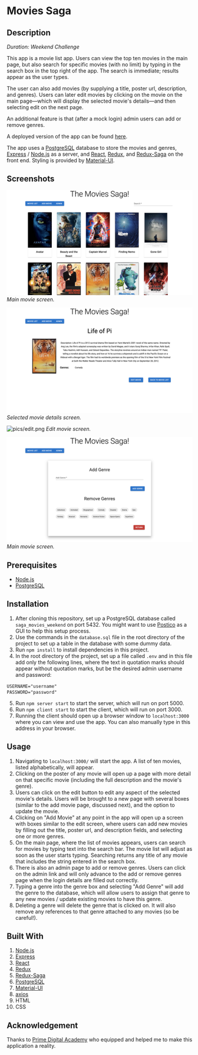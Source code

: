 # Movies Saga

## Description

_Duration: Weekend Challenge_

This app is a movie list app. Users can view the top ten movies in the main page, but also search for specific movies (with no limit) by typing in the search box in the top right of the app. The search is immediate; results appear as the user types.

The user can also add movies (by supplying a title, poster url, description, and genres). Users can later edit movies by clicking on the movie on the main page—which will display the selected movie's details—and then selecting edit on the next page.

An additional feature is that (after a mock login) admin users can add or remove genres.

A deployed version of the app can be found [here](https://bit.ly/moviesaga).

The app uses a [PostgreSQL](https://www.postgresql.org/) database to store the movies and genres, [Express](https://expressjs.com/) / [Node.js](https://nodejs.org/en/) as a server, and [React](https://reactjs.org/), [Redux](https://redux.js.org/), and [Redux-Saga](https://redux-saga.js.org/) on the front end. Styling is provided by [Material-UI](https://mui.com/).

## Screenshots

![pics/main.png](pics/main.png)
_Main movie screen._

![pics/details.png](pics/details.png)
_Selected movie details screen._

![pics/edit.png](pics/edit.png)
_Edit movie screen._

![pics/admin.png](pics/admin.png)
_Main movie screen._

## Prerequisites

- [Node.js](https://nodejs.org/en/)
- [PostgreSQL](https://www.postgresql.org/)

## Installation

1. After cloning this repository, set up a PostgreSQL database called `saga_movies_weekend` on port 5432. You might want to use [Postico](https://eggerapps.at/postico/) as a GUI to help this setup process.
2. Use the commands in the `database.sql` file in the root directory of the project to set up a table in the database with some dummy data.
3. Run `npm install` to install dependencies in this project.
4. In the root directory of the project, set up a file called `.env` and in this file add only the following lines, where the text in quotation marks should appear without quotation marks, but be the desired admin username and password:

```
USERNAME="username"
PASSWORD="password"
```

5. Run `npm server start` to start the server, which will run on port 5000.
6. Run `npm client start` to start the client, which will run on port 3000.
7. Running the client should open up a browser window to `localhost:3000` where you can view and use the app. You can also manually type in this address in your browser.

## Usage

1. Navigating to `localhost:3000/` will start the app. A list of ten movies, listed alphabetically, will appear.
2. Clicking on the poster of any movie will open up a page with more detail on that specific movie (including the full description and the movie's genre).
3. Users can click on the edit button to edit any aspect of the selected movie's details. Users will be brought to a new page with several boxes (similar to the add movie page, discussed next), and the option to update the movie.
4. Clicking on "Add Movie" at any point in the app will open up a screen with boxes similar to the edit screen, where users can add new movies by filling out the title, poster url, and description fields, and selecting one or more genres.
5. On the main page, where the list of movies appears, users can search for movies by typing text into the search bar. The movie list will adjust as soon as the user starts typing. Searching returns any title of any movie that includes the string entered in the search box.
6. There is also an admin page to add or remove genres. Users can click on the admin link and will only advance to the add or remove genres page when the login details are filled out correctly.
7. Typing a genre into the genre box and selecting "Add Genre" will add the genre to the database, which will allow users to assign that genre to any new movies / update existing movies to have this genre.
8. Deleting a genre will delete the genre that is clicked on. It will also remove any references to that genre attached to any movies (so be careful!).

## Built With

1. [Node.js](https://nodejs.org/en/)
2. [Express](https://expressjs.com/)
3. [React](https://reactjs.org/)
4. [Redux](https://redux.js.org/)
5. [Redux-Saga](https://redux-saga.js.org/)
6. [PostgreSQL](https://www.postgresql.org/)
7. [Material-UI](https://mui.com/)
8. [axios](https://www.npmjs.com/package/axios)
9. HTML
10. CSS

## Acknowledgement

Thanks to [Prime Digital Academy](www.primeacademy.io) who equipped and helped me to make this application a reality.
